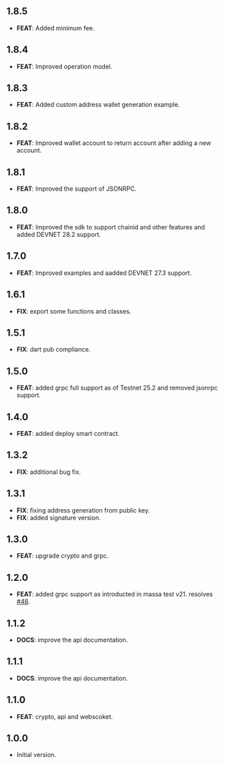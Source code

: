 ## 1.8.5

 - **FEAT**: Added minimum fee.

## 1.8.4

 - **FEAT**: Improved operation model.

## 1.8.3

 - **FEAT**: Added custom address wallet generation example.

## 1.8.2

 - **FEAT**: Improved wallet account to return account after adding a new account.

 
## 1.8.1

 - **FEAT**: Improved the support of JSONRPC.

## 1.8.0

 - **FEAT**: Improved the sdk to support chainid and other features  and added DEVNET 28.2 support.

## 1.7.0

 - **FEAT**: Improved examples and aadded DEVNET 27.3 support.

## 1.6.1

 - **FIX**: export some functions and classes.

## 1.5.1

 - **FIX**: dart pub compliance.

## 1.5.0

 - **FEAT**: added grpc full support as of Testnet 25.2 and removed jsonrpc support.

## 1.4.0

 - **FEAT**: added deploy smart contract.

## 1.3.2

 - **FIX**: additional bug fix.

## 1.3.1

 - **FIX**: fixing address generation from public key.
 - **FIX**: added signature version.

## 1.3.0

 - **FEAT**: upgrade crypto and grpc.

## 1.2.0

 - **FEAT**: added grpc support as introducted in massa test v21. resolves [#48](https://github.com/jwmdev/massa-dart/issues/48).

## 1.1.2

 - **DOCS**: improve the api documentation.

## 1.1.1

 - **DOCS**: improve the api documentation.

## 1.1.0

 - **FEAT**: crypto, api and webscoket.

## 1.0.0

- Initial version.
